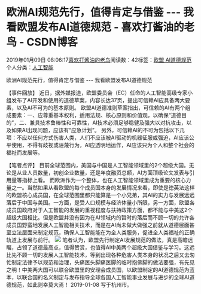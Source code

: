 
# 欧洲AI规范先行，值得肯定与借鉴 --- 我看欧盟发布AI道德规范 - 喜欢打酱油的老鸟 - CSDN博客


2019年01月09日 08:06:17[喜欢打酱油的老鸟](https://me.csdn.net/weixin_42137700)阅读数：42标签：[欧盟																](https://so.csdn.net/so/search/s.do?q=欧盟&t=blog)[AI道德规范																](https://so.csdn.net/so/search/s.do?q=AI道德规范&t=blog)[
							](https://so.csdn.net/so/search/s.do?q=欧盟&t=blog)个人分类：[人工智能																](https://blog.csdn.net/weixin_42137700/article/category/7820233)


欧洲AI规范先行，值得肯定与借鉴 --- 我看欧盟发布AI道德规范

【事件回放】
近日，据外媒报道，欧盟委员会（EC）任命的人工智能高级专家小组发布了AI开发和使用的道德草案，内容长达37页，提出可信赖AI应具备两大要素，以及AI不可为的基本原则。
欧盟AI道德准则草案指出，可信赖的AI有两个组成要素：一、应尊重基本权利，适用法规、核心原则和价值观，以确保“道德目的”，二、兼具技术鲁棒性和可靠性，AI技术必须足够稳健及强大以对抗攻击，以及如果AI出现问题，应该有“应急计划”。
另外，可信赖AI的不可为包括以下几项：不应以任何方式伤害人类，人们不应该被AI驱动的机器征服或强迫，AI应该公平使用，不得有歧视或诬蔑行为，AI应透明地运作，AI应该只为个人和整个社会的福祉而发展等。

【笔者点评】
目前全球范围内，美国与中国是人工智能领域里的2个超级大国。无论是从业人员数量，初创企业数量，还是年度融资总额，AI方面顶级论文发表与引用量等指标上看。
而欧洲作为一个整体，也在人工智能领域里成为重要的核心力量之一。当然如果从看欧盟的每个成员国本身的发展情况来看，即使是徳英法这样的欧盟核心成员国，在全球范围里都只能算是一个小兄弟，其AI的实力与发展远远落后于中国与美国。一方面，是受人口规模与经济体量小所限，另一方面，欧盟各成员国政府对于人工智能的发展的重视程度与扶持政策方面，都不能与中美这2个超级大国相比。但是欧盟并没有因为在AI领域内的暂时的落后而不顾一切的允许各成员国野蛮地发展人工智能相关技术，而是在AI尚未做大做强之前就从道德层面甚至立法层面来制定规范，确保人工智能能在为全人类服务，促进全人类福祉的正确轨道上发展与前行。
![](https://img-blog.csdnimg.cn/20190108162825228.png?x-oss-process=image/watermark,type_ZmFuZ3poZW5naGVpdGk,shadow_10,text_aHR0cHM6Ly9ibG9nLmNzZG4ubmV0L3dlaXhpbl80MjEzNzcwMA==,size_16,color_FFFFFF,t_70)
笔者认为，欧盟先行制定AI发展规范的做法，真是高瞻远瞩，占领了道德最高点，值得赞赏，也值得AI中美两个超级大国借鉴与学习。这远比先不顾一切的发展人工智能技术，等到出现各种危害人类本身的状况之后又去匆忙制定法律予以规范和治理，头痛医头脚痛医脚的临时抱佛脚的做法要强，有先见之明！中美两大国可以联合欧盟里的安理会成员国，以欧盟制定的AI道德规范为蓝本，以联合国的名义制定与发布指导全球各国人工智能事业发展与进步的全球AI道德规范，如此则幸莫大焉！
2019-01-08 写于杭州市。


